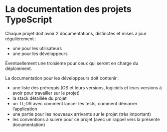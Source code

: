 # La documentation des projets TypeScript

Chaque projet doit avoir 2 documentations, distinctes et mises à jour régulièrement :

- une pour les utilisateurs
- une pour les développeurs

Éventuellement une troisième pour ceux qui seront en charge du déploiement.

La documentation pour les développeurs doit contenir :

- une liste des prérequis (OS et leurs versions, logiciels et leurs versions à avoir pour travailler sur le projet)
- la stack détaillée du projet
- un TL;DR avec comment lancer les tests, comment démarrer l’application
- une partie pour les nouveaux arrivants sur le projet (très important)
- les conventions à suivre pour ce projet (avec un rappel vers la présente documentation)

